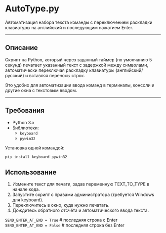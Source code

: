 # AutoType.py

Автоматизация набора текста команды с переключением раскладки клавиатуры на английский и последующим нажатием Enter.

---

## Описание

Скрипт на Python, который через заданный таймер (по умолчанию 5 секунд) печатает указанный текст с задержкой между символами, автоматически переключая раскладку клавиатуры (английский/русский) и вставляя переносы строк.

Это удобно для автоматизации ввода команд в терминалы, консоли и другие окна с текстовым вводом.

---

## Требования

- Python 3.x  
- Библиотеки:
  - `keyboard`  
  - `pywin32`  

Установка одной командой:

```bash
pip install keyboard pywin32
```
## Использование

1. Измените текст для печати, задав переменную TEXT_TO_TYPE в начале кода.
2. Запустите скрипт с правами администратора (требуется Windows для keyboard).
3. Переключитесь в окно, куда нужно печатать.
4. Дождитесь обратного отсчёта и автоматического ввода текста.

```SEND_ENTER_AT_END = True```   # последняя строка с Enter  
```SEND_ENTER_AT_END = False```  # последняя строка без Enter
